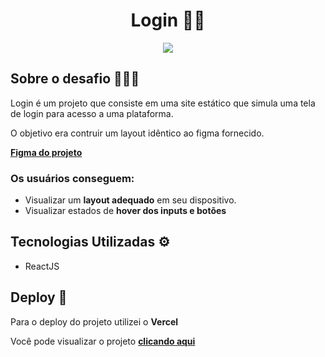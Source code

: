 
<div align="center">
    <h1>Login 🔑👤</h1> 
    <img src="https://github.com/user-attachments/assets/a357af8a-c7ba-42c0-9f34-1d1c56a758cb">
</div>

<h2>Sobre o desafio 👨🏻‍💻</h2>
<p>Login é um projeto que consiste em uma site estático que simula uma tela de login para acesso a uma plataforma.</p>
<p>O objetivo era contruir um layout idêntico ao figma fornecido. </p>
<p> <a href="https://www.figma.com/design/Yb9IBH56g7T1hdIyZ3BMNO/Desafios---CodeLab?node-id=4261-2&t=9LZhwgzehecnXQK6-0"><b>Figma do projeto</b></a></p>


<h3> Os usuários conseguem: </h3>
<ul>
  <li>Visualizar um <b>layout adequado</b> em seu dispositivo.</li>
  <li>Visualizar estados de <b>hover dos inputs e botões</b></li>
</ul>


<h2>Tecnologias Utilizadas ⚙️</h1> 
<ul>
  <li>ReactJS</li> 
</ul>


<h2>Deploy 🚀</h3>
<p>Para o deploy do projeto utilizei o <b>Vercel</b></p>
<p>Você pode visualizar o projeto <a href="https://desafios-codelab-desafio-04.vercel.app/"> <b>clicando aqui</b> </a> </p>
